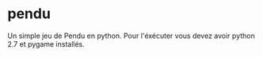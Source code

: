 # pendu 
Un simple  jeu de Pendu en python.
Pour l'éxécuter vous devez avoir python 2.7 et pygame installés.
